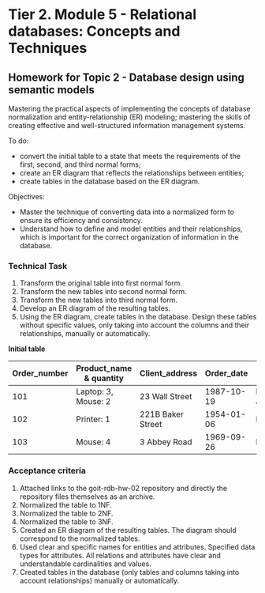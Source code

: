 # Tier 2. Module 5 - Relational databases: Concepts and Techniques

## Homework for Topic 2 - Database design using semantic models

Mastering the practical aspects of implementing the concepts of database normalization and entity-relationship (ER) modeling; mastering the skills of creating effective and well-structured information management systems.

To do:

* convert the initial table to a state that meets the requirements of the first, second, and third normal forms;
* create an ER diagram that reflects the relationships between entities;
* create tables in the database based on the ER diagram.

Objectives:

* Master the technique of converting data into a normalized form to ensure its efficiency and consistency.
* Understand how to define and model entities and their relationships, which is important for the correct organization of information in the database.

### Technical Task

1. Transform the original table into first normal form.
2. Transform the new tables into second normal form.
3. Transform the new tables into third normal form.
4. Develop an ER diagram of the resulting tables.
5. Using the ER diagram, create tables in the database. Design these tables without specific values, only taking into account the columns and their relationships, manually or automatically.

**Initial table**

| Order_number | Product_name & quantity | Client_address    | Order_date | Client    |
|--------------|-------------------------|-------------------|------------|-----------|
| 101          | Laptop: 3, Mouse: 2     | 23 Wall Street    | 1987-10-19 | Dow Jones |
| 102          | Printer: 1              | 221B Baker Street | 1954-01-06 | Holmes    |
| 103          | Mouse: 4                | 3 Abbey Road      | 1969-09-26 | Martin    |

### Acceptance criteria

1. Attached links to the goit-rdb-hw-02 repository and directly the repository files themselves as an archive.
2. Normalized the table to 1NF.
3. Normalized the table to 2NF.
4. Normalized the table to 3NF.
5. Created an ER diagram of the resulting tables. The diagram should correspond to the normalized tables.
6. Used clear and specific names for entities and attributes. Specified data types for attributes. All relations and attributes have clear and understandable cardinalities and values.
7. Created tables in the database (only tables and columns taking into account relationships) manually or automatically.
